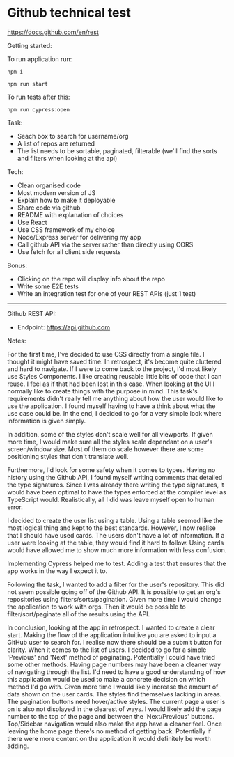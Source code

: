# Github technical test

https://docs.github.com/en/rest

Getting started:

To run application run:

```
npm i

npm run start
```

To run tests after this:

```
npm run cypress:open
```

Task:

- Seach box to search for username/org
- A list of repos are returned
- The list needs to be sortable, paginated, filterable (we'll find the sorts and filters when looking at the api)

Tech:

- Clean organised code
- Most modern version of JS
- Explain how to make it deployable
- Share code via github
- README with explanation of choices
- Use React
- Use CSS framework of my choice
- Node/Express server for delivering my app
- Call github API via the server rather than directly using CORS
- Use fetch for all client side requests

Bonus:

- Clicking on the repo will display info about the repo
- Write some E2E tests
- Write an integration test for one of your REST APIs (just 1 test)

---

Github REST API:

- Endpoint: https://api.github.com

Notes:

For the first time, I've decided to use CSS directly from a single file. I thought it might have saved time. In retrospect, it's become quite cluttered and hard to navigate. If I were to come back to the project, I'd most likely use Styles Components. I like creating reusable little bits of code that I can reuse. I feel as if that had been lost in this case. When looking at the UI I normally like to create things with the purpose in mind. This task's requirements didn't really tell me anything about how the user would like to use the application. I found myself having to have a think about what the use case could be. In the end, I decided to go for a very simple look where information is given simply.

In addition, some of the styles don't scale well for all viewports. If given more time, I would make sure all the styles scale dependant on a user's screen/window size. Most of them do scale however there are some positioning styles that don't translate well.

Furthermore, I'd look for some safety when it comes to types. Having no history using the Github API, I found myself writing comments that detailed the type signatures. Since I was already there writing the type signatures, it would have been optimal to have the types enforced at the compiler level as TypeScript would. Realistically, all I did was leave myself open to human error.

I decided to create the user list using a table. Using a table seemed like the most logical thing and kept to the best standards. However, I now realise that I should have used cards. The users don't have a lot of information. If a user were looking at the table, they would find it hard to follow. Using cards would have allowed me to show much more information with less confusion.

Implementing Cypress helped me to test. Adding a test that ensures that the app works in the way I expect it to.

Following the task, I wanted to add a filter for the user's repository. This did not seem possible going off of the Github API. It is possible to get an org's repositories using filters/sorts/pagination. Given more time I would change the application to work with orgs. Then it would be possible to filter/sort/paginate all of the results using the API.

In conclusion, looking at the app in retrospect. I wanted to create a clear start. Making the flow of the application intuitive you are asked to input a GitHub user to search for. I realise now there should be a submit button for clarity. When it comes to the list of users. I decided to go for a simple 'Previous' and 'Next' method of paginating. Potentially I could have tried some other methods. Having page numbers may have been a cleaner way of navigating through the list. I'd need to have a good understanding of how this application would be used to make a concrete decision on which method I'd go with. Given more time I would likely increase the amount of data shown on the user cards.
The styles find themselves lacking in areas. The pagination buttons need hover/active styles. The current page a user is on is also not displayed in the clearest of ways. I would likely add the page number to the top of the page and between the 'Next/Previous' buttons.
Top/Sidebar navigation would also make the app have a cleaner feel. Once leaving the home page there's no method of getting back. Potentially if there were more content on the application it would definitely be worth adding.

